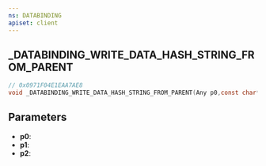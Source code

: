 ```yaml
---
ns: DATABINDING
apiset: client
---
```

## _DATABINDING_WRITE_DATA_HASH_STRING_FROM_PARENT

```c
// 0x0971F04E1EAA7AE8
void _DATABINDING_WRITE_DATA_HASH_STRING_FROM_PARENT(Any p0,const char* p1,Hash p2);
```


## Parameters
* **p0**:
* **p1**:
* **p2**: